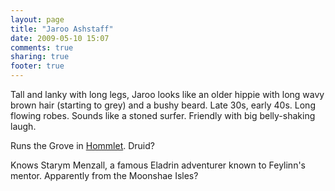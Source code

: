 ```yaml
---
layout: page
title: "Jaroo Ashstaff"
date: 2009-05-10 15:07
comments: true
sharing: true
footer: true
---
```

Tall and lanky with long legs, Jaroo looks like an older hippie with long wavy brown hair (starting to grey) and a bushy beard. Late 30s, early 40s. Long flowing robes. Sounds like a stoned surfer. Friendly with big belly-shaking laugh.

Runs the Grove in [Hommlet](/campaigns/toee/places/hommlet.html). Druid?

Knows Starym Menzall, a famous Eladrin adventurer known to Feylinn's mentor. Apparently from the Moonshae Isles?